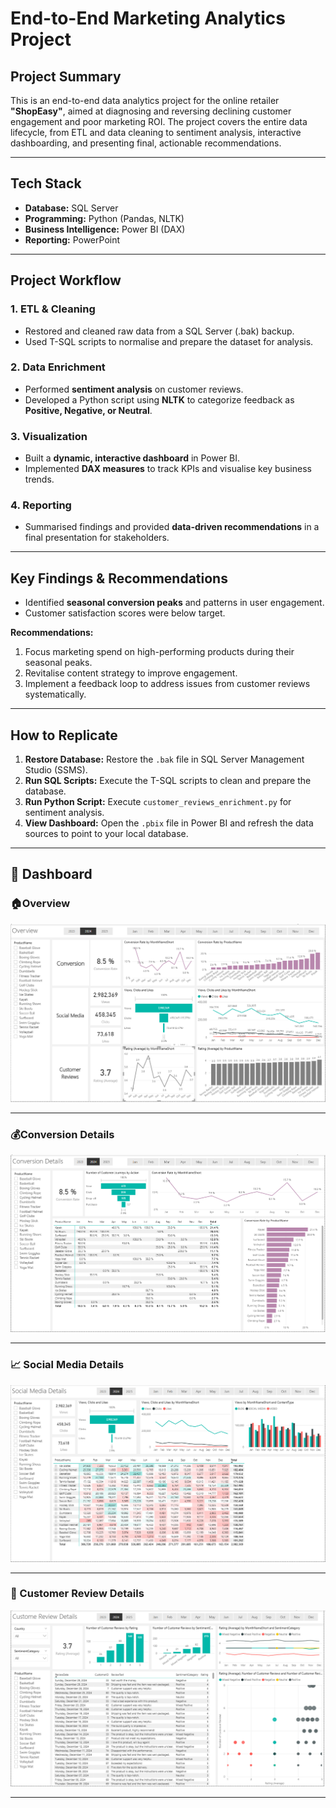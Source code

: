 # End-to-End Marketing Analytics Project

## Project Summary
This is an end-to-end data analytics project for the online retailer **"ShopEasy"**, aimed at diagnosing and reversing declining customer engagement and poor marketing ROI. The project covers the entire data lifecycle, from ETL and data cleaning to sentiment analysis, interactive dashboarding, and presenting final, actionable recommendations.

---

## Tech Stack
- **Database:** SQL Server  
- **Programming:** Python (Pandas, NLTK)  
- **Business Intelligence:** Power BI (DAX)  
- **Reporting:** PowerPoint  

---

## Project Workflow

### 1. ETL & Cleaning
- Restored and cleaned raw data from a SQL Server (.bak) backup.  
- Used T-SQL scripts to normalise and prepare the dataset for analysis.  

### 2. Data Enrichment
- Performed **sentiment analysis** on customer reviews.  
- Developed a Python script using **NLTK** to categorize feedback as **Positive, Negative, or Neutral**.  

### 3. Visualization
- Built a **dynamic, interactive dashboard** in Power BI.  
- Implemented **DAX measures** to track KPIs and visualise key business trends.  

### 4. Reporting
- Summarised findings and provided **data-driven recommendations** in a final presentation for stakeholders.  

---

## Key Findings & Recommendations
- Identified **seasonal conversion peaks** and patterns in user engagement.  
- Customer satisfaction scores were below target.  

**Recommendations:**
1. Focus marketing spend on high-performing products during their seasonal peaks.  
2. Revitalise content strategy to improve engagement.  
3. Implement a feedback loop to address issues from customer reviews systematically.  

---

## How to Replicate
1. **Restore Database:** Restore the `.bak` file in SQL Server Management Studio (SSMS).  
2. **Run SQL Scripts:** Execute the T-SQL scripts to clean and prepare the database.  
3. **Run Python Script:** Execute `customer_reviews_enrichment.py` for sentiment analysis.  
4. **View Dashboard:** Open the `.pbix` file in Power BI and refresh the data sources to point to your local database.  

---
## 📸 Dashboard

### 🏠Overview
![Overview view](https://github.com/ADsaint13/MarketingAnalytics/blob/main/Overview.png)

---

### 💰Conversion Details
![Conversion Details](https://github.com/ADsaint13/MarketingAnalytics/blob/main/Conversion%20Details.png)

---

### 📈 Social Media Details
![Social Media Details](https://github.com/ADsaint13/MarketingAnalytics/blob/main/Social%20Media%20Details.png)

---

### 📣 Customer Review Details
![Customer Review Details](https://github.com/ADsaint13/MarketingAnalytics/blob/main/Customer%20Review%20Details.png)

---

